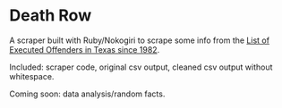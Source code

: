 Death Row
=========
A scraper built with Ruby/Nokogiri to scrape some info from the [List of Executed Offenders in Texas since 1982](http://www.tdcj.state.tx.us/death_row/dr_executed_offenders.html).

Included: scraper code, original csv output, cleaned csv output without whitespace.

Coming soon: data analysis/random facts.